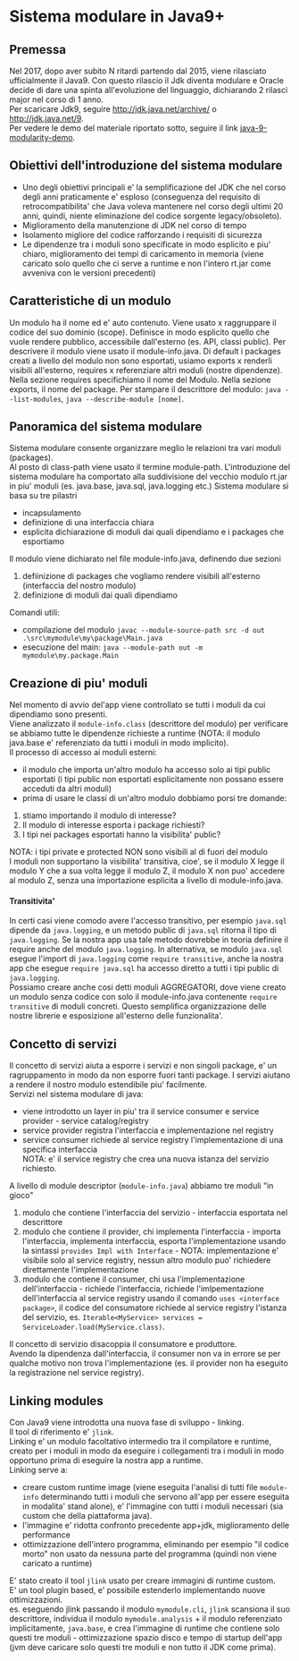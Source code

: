# Sistema modulare in Java9+
## Premessa
Nel 2017, dopo aver subito N ritardi partendo dal 2015, viene rilasciato ufficialmente il Java9.
Con questo rilascio il Jdk diventa modulare e Oracle decide di dare una spinta all'evoluzione del linguaggio, 
dichiarando 2 rilasci major nel corso di 1 anno.  
Per scaricare Jdk9, seguire http://jdk.java.net/archive/ o http://jdk.java.net/9.  
Per vedere le demo del materiale riportato sotto, seguire il link [java-9-modularity-demo](https://github.com/MaksymRybak/demo-java-modularity).
## Obiettivi dell'introduzione del sistema modulare
* Uno degli obiettivi principali e' la semplificazione del JDK che nel corso degli anni praticamente e' esploso (conseguenza del requisito di retrocompatibilita' che Java voleva mantenere nel corso degli ultimi 20 anni, quindi, niente eliminazione del codice sorgente legacy/obsoleto). 
* Miglioramento della manutenzione di JDK nel corso di tempo
* Isolamento migliore del codice rafforzando i requisiti di sicurezza
* Le dipendenze tra i moduli sono specificate in modo esplicito e piu' chiaro, miglioramento dei tempi di caricamento in memoria (viene caricato solo quello che ci serve a runtime e non l'intero rt.jar come avveniva con le versioni precedenti)
## Caratteristiche di un modulo 
Un modulo ha il nome ed e' auto contenuto. Viene usato x raggruppare il codice del suo dominio (scope). 
Definisce in modo esplicito quello che vuole rendere pubblico, accessibile dall'esterno (es. API, classi public). 
Per descrivere il modulo viene usato il module-info.java.
Di default i packages creati a livello del modulo non sono esportati, usiamo exports x renderli visibili all'esterno, requires x referenziare altri moduli (nostre dipendenze). Nella sezione requires specifichiamo il nome del Modulo. Nella sezione exports, il nome del package. Per stampare il descrittore del modulo: `java --list-modules`, `java --describe-module [nome]`.  
## Panoramica del sistema modulare
Sistema modulare consente organizzare meglio le relazioni tra vari moduli (packages).  
Al posto di class-path viene usato il termine module-path. 
L'introduzione del sistema modulare ha comportato alla suddivisione del vecchio modulo rt.jar in piu' moduli (es. java.base, java.sql, java.logging etc.)
Sistema modulare si basa su tre pilastri
* incapsulamento 
* definizione di una interfaccia chiara
* esplicita dichiarazione di moduli dai quali dipendiamo e i packages che esportiamo 

Il modulo viene dichiarato nel file module-info.java, definendo due sezioni
1. defiinizione di packages che vogliamo rendere visibili all'esterno (interfaccia del nostro modulo)
2. definizione di moduli dai quali dipendiamo 

Comandi utili:
* compilazione del modulo `javac --module-source-path src -d out .\src\mymodule\my\package\Main.java`
* esecuzione del main: `java --module-path out -m mymodule\my.package.Main`
## Creazione di piu' moduli
Nel momento di avvio del'app viene controllato se tutti i moduli da cui dipendiamo sono presenti.  
Viene analizzato il `module-info.class` (descrittore del modulo) per verificare se abbiamo tutte le dipendenze richieste a runtime (NOTA: il modulo java.base e' referenziato da tutti i moduli in modo implicito).  
Il processo di accesso ai moduli esterni:
* il modulo che importa un'altro modulo ha accesso solo ai tipi public esportati (i tipi public non esportati esplicitamente non possano essere acceduti da altri moduli)
* prima di usare le classi di un'altro modulo dobbiamo porsi tre domande:  
1. stiamo importando il modulo di interesse?
2. Il modulo di interesse esporta i package richiesti?
3. I tipi nei packages esportati hanno la visibilita' public?  

NOTA: i tipi private e protected NON sono visibili al di fuori del modulo  
I moduli non supportano la visibilita' transitiva, cioe', se il modulo X legge il modulo Y che a sua volta legge il modulo Z, il modulo X non puo' accedere al modulo Z, senza una importazione esplicita a livello di module-info.java.  
#### Transitivita'
In certi casi viene comodo avere l'accesso transitivo, per esempio `java.sql` dipende da `java.logging`, e un metodo public di `java.sql` ritorna il tipo di `java.logging`. Se la nostra app usa tale metodo dovrebbe in teoria definire il require anche del modulo `java.logging`. In alternativa, se modulo `java.sql` esegue l'import di `java.logging` come `require transitive`, anche la nostra app che esegue `require java.sql` ha accesso diretto a tutti i tipi public di `java.logging`.  
Possiamo creare anche cosi detti moduli AGGREGATORI, dove viene creato un modulo senza codice con solo il module-info.java contenente `require transitive` di moduli concreti. Questo semplifica organizzazione delle nostre librerie e esposizione all'esterno delle funzionalita'.
## Concetto di servizi
Il concetto di servizi aiuta a esporre i servizi e non singoli package, e' un ragruppamento in modo da non esporre fuori tanti package.
I servizi aiutano a rendere il nostro modulo estendibile piu' facilmente.  
Servizi nel sistema modulare di java:
* viene introdotto un layer in piu' tra il service consumer e service provider - service catalog/registry
* service provider registra l'interfaccia e implementazione nel registry
* service consumer richiede al service registry l'implementazione di una specifica interfaccia  
NOTA: e' il service registry che crea una nuova istanza del servizio richiesto.  

A livello di module descriptor (`module-info.java`) abbiamo tre moduli "in gioco"
1. modulo che contiene l'interfaccia del servizio - interfaccia esportata nel descrittore  
2. modulo che contiene il provider, chi implementa l'interfaccia - importa l'interfaccia, implementa interfaccia, esporta l'implementazione usando la sintassi `provides Impl with Interface` - NOTA: implementazione e' visibile solo al service registry, nessun altro modulo puo' richiedere direttamente l'implementazione  
3. modulo che contiene il consumer, chi usa l'implementazione dell'interfaccia - richiede l'interfaccia, richiede l'imlpementazione dell'interfaccia al service registry usando il comando `uses <interface package>`, il codice del consumatore richiede al service registry l'istanza del servizio, es. `Iterable<MyService> services = ServiceLoader.load(MyService.class)`.  

Il concetto di servizio disacoppia il consumatore e produttore.  
Avendo la dipendenza dall'interfaccia, il consumer non va in errore se per qualche motivo non trova l'implementazione (es. il provider non ha eseguito la registrazione nel service registry).
## Linking modules
Con Java9 viene introdotta una nuova fase di sviluppo - linking.  
Il tool di riferimento e' `jlink`.  
Linking e' un modulo facoltativo intermedio tra il compilatore e runtime, creato per i moduli in modo da eseguire i collegamenti tra i moduli in modo opportuno prima di eseguire la nostra app a runtime.  
Linking serve a:
* creare custom runtime image (viene eseguita l'analisi di tutti file `module-info` determinando tutti i moduli che servono all'app per essere eseguita in modalita' stand alone), e' l'immagine con tutti i moduli necessari (sia custom che della piattaforma java). 
* l'immagine e' ridotta confronto precedente app+jdk, miglioramento delle performance
* ottimizzazione dell'intero programma, eliminando per esempio "il codice morto" non usato da nessuna parte del programma (quindi non viene caricato a runtime)  

E' stato creato il tool `jlink` usato per creare immagini di runtime custom.  
E' un tool plugin based, e' possibile estenderlo implementando nuove ottimizzazioni.  
es. eseguendo jlink passando il modulo `mymodule.cli`, `jlink` scansiona il suo descrittore, individua il modulo `mymodule.analysis` + il modulo referenziato implicitamente, `java.base`, e crea l'immagine di runtime che contiene solo questi tre moduli - ottimizzazione spazio disco e tempo di startup dell'app (jvm deve caricare solo questi tre moduli e non tutto il JDK come prima).  


